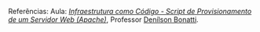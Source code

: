 Referências: 
Aula: [*Infraestrutura como Código - Script de Provisionamento de um Servidor Web (Apache)*](https://web.dio.me/project/infraestrutura-como-codigo-script-de-provisionamento-de-um-servidor-web-apache/learning/29d22f7e-e72c-4a50-8b25-a9af4a3a8471?back=/track/santander-linux-para-iniciantes&tab=undefined&moduleId=undefined), Professor [Denílson Bonatti](https://github.com/denilsonbonatti).
